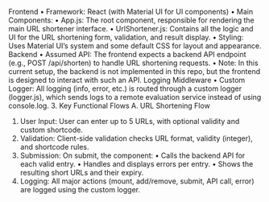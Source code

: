 
Frontend
•	Framework: React (with Material UI for UI components)
•	Main Components:
•	App.js: The root component, responsible for rendering the main URL shortener interface.
•	UrlShortener.js: Contains all the logic and UI for the URL shortening form, validation, and result display.
•	Styling: Uses Material UI’s system and some default CSS for layout and appearance.
Backend
•	Assumed API: The frontend expects a backend API endpoint (e.g., POST /api/shorten) to handle URL shortening requests.
•	Note: In this current setup, the backend is not implemented in this repo, but the frontend is designed to interact with such an API.
Logging Middleware
•	Custom Logger: All logging (info, error, etc.) is routed through a custom logger (logger.js), which sends logs to a remote evaluation service instead of using console.log.
3. Key Functional Flows
A. URL Shortening Flow
1.	User Input: User can enter up to 5 URLs, with optional validity and custom shortcode.
2.	Validation: Client-side validation checks URL format, validity (integer), and shortcode rules.
3.	Submission: On submit, the component:
•	Calls the backend API for each valid entry.
•	Handles and displays errors per entry.
•	Shows the resulting short URLs and their expiry.
4.	Logging: All major actions (mount, add/remove, submit, API call, error) are logged using the custom logger.



 
